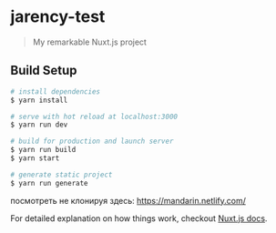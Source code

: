 # jarency-test

> My remarkable Nuxt.js project

## Build Setup

``` bash
# install dependencies
$ yarn install

# serve with hot reload at localhost:3000
$ yarn run dev

# build for production and launch server
$ yarn run build
$ yarn start

# generate static project
$ yarn run generate
```

посмотреть не клонируя здесь: https://mandarin.netlify.com/

For detailed explanation on how things work, checkout [Nuxt.js docs](https://nuxtjs.org).

